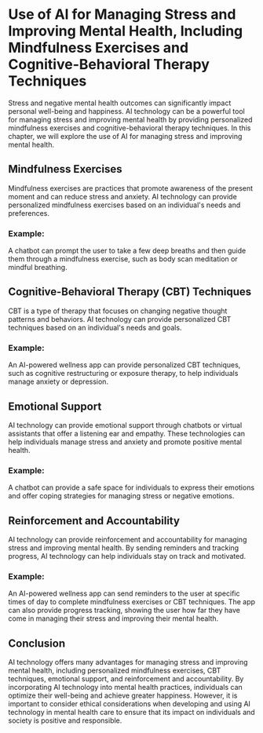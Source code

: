 Use of AI for Managing Stress and Improving Mental Health, Including Mindfulness Exercises and Cognitive-Behavioral Therapy Techniques
======================================================================================================================================================================================================

Stress and negative mental health outcomes can significantly impact personal well-being and happiness. AI technology can be a powerful tool for managing stress and improving mental health by providing personalized mindfulness exercises and cognitive-behavioral therapy techniques. In this chapter, we will explore the use of AI for managing stress and improving mental health.

Mindfulness Exercises
---------------------

Mindfulness exercises are practices that promote awareness of the present moment and can reduce stress and anxiety. AI technology can provide personalized mindfulness exercises based on an individual's needs and preferences.

### Example:

A chatbot can prompt the user to take a few deep breaths and then guide them through a mindfulness exercise, such as body scan meditation or mindful breathing.

Cognitive-Behavioral Therapy (CBT) Techniques
---------------------------------------------

CBT is a type of therapy that focuses on changing negative thought patterns and behaviors. AI technology can provide personalized CBT techniques based on an individual's needs and goals.

### Example:

An AI-powered wellness app can provide personalized CBT techniques, such as cognitive restructuring or exposure therapy, to help individuals manage anxiety or depression.

Emotional Support
-----------------

AI technology can provide emotional support through chatbots or virtual assistants that offer a listening ear and empathy. These technologies can help individuals manage stress and anxiety and promote positive mental health.

### Example:

A chatbot can provide a safe space for individuals to express their emotions and offer coping strategies for managing stress or negative emotions.

Reinforcement and Accountability
--------------------------------

AI technology can provide reinforcement and accountability for managing stress and improving mental health. By sending reminders and tracking progress, AI technology can help individuals stay on track and motivated.

### Example:

An AI-powered wellness app can send reminders to the user at specific times of day to complete mindfulness exercises or CBT techniques. The app can also provide progress tracking, showing the user how far they have come in managing their stress and improving their mental health.

Conclusion
----------

AI technology offers many advantages for managing stress and improving mental health, including personalized mindfulness exercises, CBT techniques, emotional support, and reinforcement and accountability. By incorporating AI technology into mental health practices, individuals can optimize their well-being and achieve greater happiness. However, it is important to consider ethical considerations when developing and using AI technology in mental health care to ensure that its impact on individuals and society is positive and responsible.
